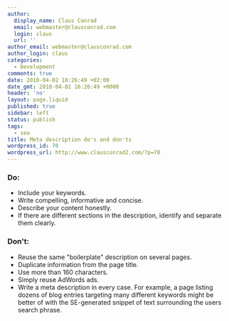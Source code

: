 ```yaml
---
author:
  display_name: Claus Conrad
  email: webmaster@clausconrad.com
  login: claus
  url: ''
author_email: webmaster@clausconrad.com
author_login: claus
categories:
  - Development
comments: true
date: 2010-04-02 18:26:49 +02:00
date_gmt: 2010-04-02 16:26:49 +0000
header: 'no'
layout: page.liquid
published: true
sidebar: left
status: publish
tags:
  - seo
title: Meta description do's and don'ts
wordpress_id: 70
wordpress_url: http://www.clausconrad2.com/?p=70
---
```

### Do:

*   Include your keywords.
*   Write compelling, informative and concise.
*   Describe your content honestly.
*   If there are different sections in the description, identify and separate them clearly.

### Don't:

*   Reuse the same "boilerplate" description on several pages.
*   Duplicate information from the page title.
*   Use more than 160 characters.
*   Simply reuse AdWords ads.
*   Write a meta description in every case. For example, a page listing dozens of blog entries targeting many different keywords might be better of with the SE-generated snippet of text surrounding the users search phrase.
